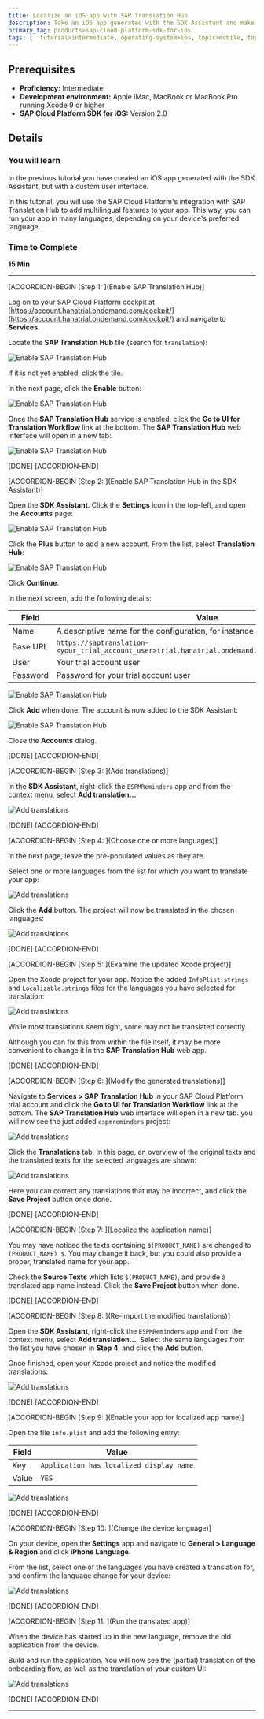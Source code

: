 ```yaml
---
title: Localize an iOS app with SAP Translation Hub
description: Take an iOS app generated with the SDK Assistant and make it multilingual with SAP Translation Hub.
primary_tag: products>sap-cloud-platform-sdk-for-ios
tags: [  tutorial>intermediate, operating-system>ios, topic>mobile, topic>odata, products>sap-cloud-platform, products>sap-cloud-platform-sdk-for-ios ]
---
```


## Prerequisites  
 - **Proficiency:** Intermediate
 - **Development environment:** Apple iMac, MacBook or MacBook Pro running Xcode 9 or higher
 - **SAP Cloud Platform SDK for iOS:** Version 2.0

## Details
### You will learn  
In the previous tutorial you have created an iOS app generated with the SDK Assistant, but with a custom user interface.

In this tutorial, you will use the SAP Cloud Platform's integration with SAP Translation Hub to add multilingual features to your app. This way, you can run your app in many languages, depending on your device's preferred language.

### Time to Complete
**15 Min**

---

[ACCORDION-BEGIN [Step 1: ](Enable SAP Translation Hub)]

Log on to your SAP Cloud Platform cockpit at [https://account.hanatrial.ondemand.com/cockpit/](https://account.hanatrial.ondemand.com/cockpit/) and navigate to **Services**.

Locate the **SAP Translation Hub** tile (search for `translation`):

![Enable SAP Translation Hub](fiori-ios-scpms-custom-app-translation-01.png)

If it is not yet enabled, click the tile.

In the next page, click the **Enable** button:

![Enable SAP Translation Hub](fiori-ios-scpms-custom-app-translation-02.png)

Once the **SAP Translation Hub** service is enabled, click the **Go to UI for Translation Workflow** link at the bottom. The **SAP Translation Hub** web interface will open in a new tab:

![Enable SAP Translation Hub](fiori-ios-scpms-custom-app-translation-03.png)


[DONE]
[ACCORDION-END]

[ACCORDION-BEGIN [Step 2: ](Enable SAP Translation Hub in the SDK Assistant)]

Open the **SDK Assistant**. Click the **Settings** icon in the top-left, and open the **Accounts** page:

![Enable SAP Translation Hub](fiori-ios-scpms-custom-app-translation-04.png)

Click the **Plus** button to add a new account. From the list, select **Translation Hub**:

![Enable SAP Translation Hub](fiori-ios-scpms-custom-app-translation-05.png)

Click **Continue**.

In the next screen, add the following details:

| Field | Value |
|----|----|
| Name | A descriptive name for the configuration, for instance `SAP Translation Hub` |
| Base URL | `https://saptranslation-<your_trial_account_user>trial.hanatrial.ondemand.com/translationhub/api/v1` |
| User | Your trial account user |
| Password | Password for your trial account user |

![Enable SAP Translation Hub](fiori-ios-scpms-custom-app-translation-06.png)

Click **Add** when done. The account is now added to the SDK Assistant:

![Enable SAP Translation Hub](fiori-ios-scpms-custom-app-translation-07.png)

Close the **Accounts** dialog.

[DONE]
[ACCORDION-END]


[ACCORDION-BEGIN [Step 3: ](Add translations)]

In the **SDK Assistant**, right-click the `ESPMReminders` app and from the context menu, select **Add translation...**

![Add translations](fiori-ios-scpms-custom-app-translation-08.png)

[DONE]
[ACCORDION-END]

[ACCORDION-BEGIN [Step 4: ](Choose one or more languages)]

In the next page, leave the pre-populated values as they are.

Select one or more languages from the list for which you want to translate your app:

![Add translations](fiori-ios-scpms-custom-app-translation-09.png)

Click the **Add** button. The project will now be translated in the chosen languages:

![Add translations](fiori-ios-scpms-custom-app-translation-10.png)


[DONE]
[ACCORDION-END]

[ACCORDION-BEGIN [Step 5: ](Examine the updated Xcode project)]

Open the Xcode project for your app. Notice the added `InfoPlist.strings` and `Localizable.strings` files for the languages you have selected for translation:

![Add translations](fiori-ios-scpms-custom-app-translation-11.png)

While most translations seem right, some may not be translated correctly.

Although you can fix this from within the file itself, it may be more convenient to change it in the **SAP Translation Hub** web app.

[DONE]
[ACCORDION-END]

[ACCORDION-BEGIN [Step 6: ](Modify the generated translations)]

Navigate to **Services > SAP Translation Hub** in your SAP Cloud Platform trial account and click the **Go to UI for Translation Workflow** link at the bottom. The **SAP Translation Hub** web interface will open in a new tab. you will now see the just added `espmreminders` project:

![Add translations](fiori-ios-scpms-custom-app-translation-12.png)

Click the **Translations** tab. In this page, an overview of the original texts and the translated texts for the selected languages are shown:

![Add translations](fiori-ios-scpms-custom-app-translation-13.png)

Here you can correct any translations that may be incorrect, and click the **Save Project** button once done.

[DONE]
[ACCORDION-END]

[ACCORDION-BEGIN [Step 7: ](Localize the application name)]

You may have noticed the texts containing `$(PRODUCT_NAME)` are changed to `(PRODUCT_NAME) $`. You may change it back, but you could also provide a proper, translated name for your app.

Check the **Source Texts** which lists `$(PRODUCT_NAME)`, and provide a translated app name instead. Click the **Save Project** button when done.

[DONE]
[ACCORDION-END]

[ACCORDION-BEGIN [Step 8: ](Re-import the modified translations)]

Open the **SDK Assistant**, right-click the `ESPMReminders` app and from the context menu, select **Add translation...**. Select the same languages from the list you have chosen in **Step 4**, and click the **Add** button.

Once finished, open your Xcode project and notice the modified translations:

![Add translations](fiori-ios-scpms-custom-app-translation-14.png)

[DONE]
[ACCORDION-END]

[ACCORDION-BEGIN [Step 9: ](Enable your app for localized app name)]

Open the file `Info.plist` and add the following entry:

| Field | Value |
|----|----|
| Key | `Application has localized display name` |
| Value | `YES` |

![Add translations](fiori-ios-scpms-custom-app-translation-15.png)

[DONE]
[ACCORDION-END]

[ACCORDION-BEGIN [Step 10: ](Change the device language)]

On your device, open the **Settings** app and navigate to **General > Language & Region** and click **iPhone Language**.

From the list, select one of the languages you have created a translation for, and confirm the language change for your device:

![Add translations](fiori-ios-scpms-custom-app-translation-16.png)


[DONE]
[ACCORDION-END]

[ACCORDION-BEGIN [Step 11: ](Run the translated app)]

When the device has started up in the new language, remove the old application from the device.

Build and run the application. You will now see the (partial) translation of the onboarding flow, as well as the translation of your custom UI:

![Add translations](fiori-ios-scpms-custom-app-translation-17.png)


[DONE]
[ACCORDION-END]


---
